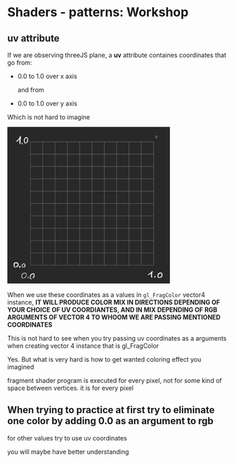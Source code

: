 # Shaders - patterns: Workshop

## uv attribute

If we are observing threeJS plane, a **uv** attribute containes coordinates that
go from:

- 0.0 to 1.0 over x axis

  and from

- 0.0 to 1.0 over y axis

Which is not hard to imagine

![uv coords](/images/Screenshot%20from%202024-11-08%2020-01-04.png)

When we use these coordinates as a values in `gl_FragColor` vector4 instance, **IT WILL PRODUCE COLOR MIX IN DIRECTIONS DEPENDING OF YOUR CHOICE OF UV COORDIANTES, AND IN MIX DEPENDING OF RGB ARGUMENTS OF VECTOR 4 TO WHOOM WE ARE PASSING MENTIONED COORDINATES**

This is not hard to see when you try passing uv coordinates as a arguments when creating vector 4 instance that is gl_FragColor

Yes. But what is very hard is how to get wanted coloring effect you imagined

fragment shader program is executed for every pixel, not for some kind of space between vertices. it is for every pixel

## When trying to practice at first try to eliminate one color by adding 0.0 as an argument to rgb

for other values try to use uv coordinates

you will maybe have better understanding
